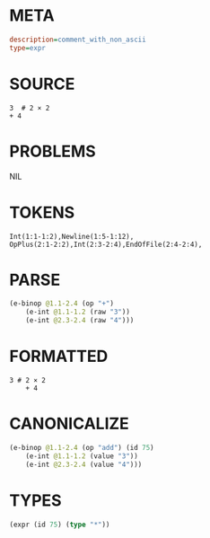 # META
~~~ini
description=comment_with_non_ascii
type=expr
~~~
# SOURCE
~~~roc
3  # 2 × 2
+ 4
~~~
# PROBLEMS
NIL
# TOKENS
~~~zig
Int(1:1-1:2),Newline(1:5-1:12),
OpPlus(2:1-2:2),Int(2:3-2:4),EndOfFile(2:4-2:4),
~~~
# PARSE
~~~clojure
(e-binop @1.1-2.4 (op "+")
	(e-int @1.1-1.2 (raw "3"))
	(e-int @2.3-2.4 (raw "4")))
~~~
# FORMATTED
~~~roc
3 # 2 × 2
	+ 4
~~~
# CANONICALIZE
~~~clojure
(e-binop @1.1-2.4 (op "add") (id 75)
	(e-int @1.1-1.2 (value "3"))
	(e-int @2.3-2.4 (value "4")))
~~~
# TYPES
~~~clojure
(expr (id 75) (type "*"))
~~~
